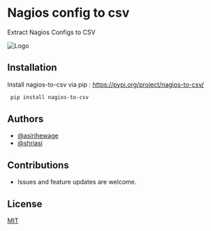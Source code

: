 # Nagios config to csv
Extract Nagios Configs to CSV

![Logo](res/logo.jpg)

## Installation

Install nagios-to-csv via pip : https://pypi.org/project/nagios-to-csv/

```bash
 pip install nagios-to-csv
```

## Authors

- [@asirihewage](https://github.com/asirihewage)
- [@shriasi](https://github.com/shriasi)

## Contributions
- Issues and feature updates are welcome.


## License
[MIT](https://choosealicense.com/licenses/mit/)
